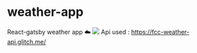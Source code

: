 # weather-app
React-gatsby weather app :cloud:
![](https://user-images.githubusercontent.com/25117249/36947538-256ceefa-1ff3-11e8-9168-c3c7d5a44c5a.png)
Api used : https://fcc-weather-api.glitch.me/

